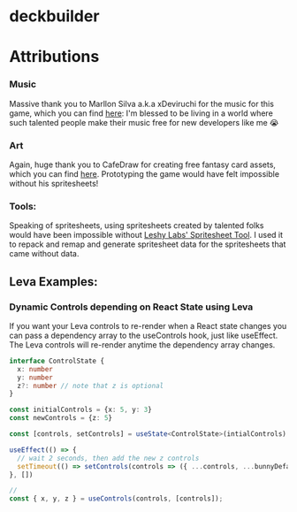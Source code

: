 # deckbuilder



# Attributions

### Music
Massive thank you to Marllon Silva a.k.a xDeviruchi for the music for this game, which you can find [here](https://xdeviruchi.itch.io/8-bit-fantasy-adventure-music-pack):
I'm blessed to be living in a world where such talented people make their music free for new developers like me 😭

### Art
Again, huge thank you to CafeDraw for creating free fantasy card assets, which you can find [here](https://cafedraw.itch.io/fantasy-card-assets). Prototyping the game would have felt impossible without his spritesheets!


### Tools:
Speaking of spritesheets, using spritesheets created by talented folks would have been impossible without [Leshy Labs' Spritesheet Tool](https://www.leshylabs.com/apps/sstool/). I used it to repack and remap and generate spritesheet data for the spritesheets that came without data.



## Leva Examples:


### Dynamic Controls depending on React State using Leva
If you want your Leva controls to re-render when a React state changes
you can pass a dependency array to the useControls hook, just like useEffect.
The Leva controls will re-render anytime the dependency array changes.

```ts
interface ControlState {
  x: number
  y: number
  z?: number // note that z is optional
}

const initialControls = {x: 5, y: 3}
const newControls = {z: 5}

const [controls, setControls] = useState<ControlState>(intialControls)

useEffect(() => {
  // wait 2 seconds, then add the new z controls
  setTimeout(() => setControls(controls => ({ ...controls, ...bunnyDefaults })), 2000)
}, []) 

// 
const { x, y, z } = useControls(controls, [controls]);
```